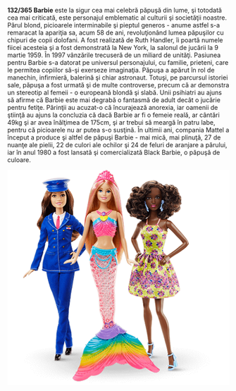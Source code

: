 **132/365 Barbie** este la sigur cea mai celebră păpuşă din lume, şi totodată cea mai criticată, este personajul emblematic al culturii şi societăţii noastre. Părul blond, picioarele interminabile şi pieptul generos - anume astfel s-a remaracat la apariţia sa, acum 58 de ani, revoluţionând lumea păpuşilor cu chipuri de copii dolofani. A fost realizată de Ruth Handler, îi poartă numele fiicei acesteia şi a fost demonstrată la New York, la salonul de jucării la 9 martie 1959. În 1997 vânzările trecuseră de un miliard de unităţi. Pasiunea pentru Barbie s-a datorat pe universul personajului, cu familie, prieteni, care le permitea copiilor să-şi exerseze imaginaţia. Păpuşa a apărut în rol de manechin, infirmieră, balerină şi chiar astronaut. Totuşi, pe parcursul istoriei sale, păpuşa a fost urmată şi de multe controverse, precum că ar demonstra un stereotip al femeii - o europeană blondă şi slabă. Unii psihiatri au ajuns să afirme că Barbie este mai degrabă o fantasmă de adult decât o jucărie pentru fetiţe. Părinţii au acuzat-o că încurajează anorexia, iar oamenii de ştiinţă au ajuns la concluzia că dacă Barbie ar fi o femeie reală, ar cântări 49kg şi ar avea înălţimea de 175cm, şi ar trebui să meargă în patru labe, pentru că picioarele nu ar putea s-o susţină. În ultimii ani, compania Mattel a început a produce şi altfel de păpuşi Barbie - mai mică, mai plinuţă, 27 de nuanţe ale pielii, 22 de culori ale ochilor şi 24 de feluri de aranjare a părului, iar în anul 1980 a fost lansată şi comercializată Black Barbie, o păpuşă de culoare.

![Păpuşa Barbie](image-1.png)

